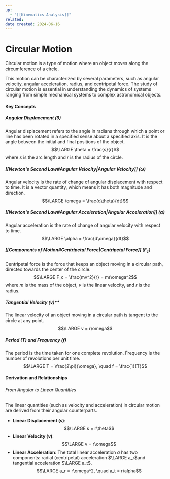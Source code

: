 ```yaml
---
up:
  - "[[Kinematics Analysis]]"
related: 
date created: 2024-06-16
---
```

# Circular Motion
Circular motion is a type of motion where an object moves along the circumference of a circle. 

This motion can be characterized by several parameters, such as angular velocity, angular acceleration, radius, and centripetal force. 
	The study of circular motion is essential in understanding the dynamics of systems ranging from simple mechanical systems to complex astronomical objects.
#### Key Concepts
##### Angular Displacement ($\theta$)
Angular displacement refers to the angle in radians through which a point or line has been rotated in a specified sense about a specified axis. It is the angle between the initial and final positions of the object.
$$\LARGE \theta = \frac{s}{r}$$
    where $s$ is the arc length and $r$ is the radius of the circle.
##### [[Newton's Second Law#Angular Velocity|Angular Velocity]] ($\omega$)
Angular velocity is the rate of change of angular displacement with respect to time.
	It is a vector quantity, which means it has both magnitude and direction.
    $$\LARGE \omega = \frac{d\theta}{dt}$$
##### [[Newton's Second Law#Angular Acceleration|Angular Acceleration]] ($\alpha$)
Angular acceleration is the rate of change of angular velocity with respect to time.
    $$\LARGE \alpha = \frac{d\omega}{dt}$$
##### [[Components of Motion#Centripetal Force|Centripetal Force]] ($F_c$)
Centripetal force is the force that keeps an object moving in a circular path, directed towards the center of the circle.
    $$\LARGE F_c = \frac{mv^2}{r} = mr\omega^2$$
    where $m$ is the mass of the object, $v$ is the linear velocity, and $r$ is the radius.
    
##### Tangential Velocity ($v$)**
The linear velocity of an object moving in a circular path is tangent to the circle at any point.
    $$\LARGE v = r\omega$$
##### Period ($T$) and Frequency ($f$)
The period is the time taken for one complete revolution. Frequency is the number of revolutions per unit time.
    $$\LARGE T = \frac{2\pi}{\omega}, \quad f = \frac{1}{T}$$
#### Derivation and Relationships
###### From Angular to Linear Quantities
The linear quantities (such as velocity and acceleration) in circular motion are derived from their angular counterparts.
- **Linear Displacement ($s$)**:
    $$\LARGE s = r\theta$$
- **Linear Velocity ($v$)**:
    $$\LARGE v = r\omega$$
- **Linear Acceleration**: The total linear acceleration $a$ has two components: radial (centripetal) acceleration $\LARGE a_r$​ and tangential acceleration $\LARGE a_t$​.
    $$\LARGE a_r = r\omega^2, \quad a_t = r\alpha$$